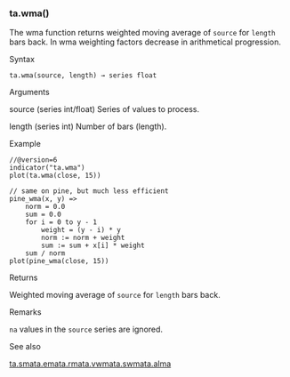 ### ta.wma()

The wma function returns weighted moving average of `source` for `length` bars back. In wma weighting factors decrease in arithmetical progression.

Syntax

```
ta.wma(source, length) → series float
```

Arguments

source (series int/float) Series of values to process.

length (series int) Number of bars (length).

Example

```
//@version=6  
indicator("ta.wma")  
plot(ta.wma(close, 15))  
  
// same on pine, but much less efficient  
pine_wma(x, y) =>  
    norm = 0.0  
    sum = 0.0  
    for i = 0 to y - 1  
        weight = (y - i) * y  
        norm := norm + weight  
        sum := sum + x[i] * weight  
    sum / norm  
plot(pine_wma(close, 15))
```

Returns

Weighted moving average of `source` for `length` bars back.

Remarks

`na` values in the `source` series are ignored.

See also

[ta.sma](#fun_ta.sma)[ta.ema](#fun_ta.ema)[ta.rma](#fun_ta.rma)[ta.vwma](#fun_ta.vwma)[ta.swma](#fun_ta.swma)[ta.alma](#fun_ta.alma)
